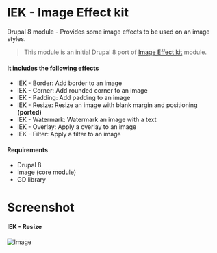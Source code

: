 # IEK - Image Effect kit

Drupal 8 module - Provides some image effects to be used on an image styles.

> This module is an initial Drupal 8 port of [Image Effect kit](https://www.drupal.org/project/iek) module.

#### It includes the following effects
- IEK - Border: Add border to an image
- IEK - Corner: Add rounded corner to an image
- IEK - Padding: Add padding to an image
- IEK - Resize: Resize an image with blank margin and positioning **(ported)**
- IEK - Watermark: Watermark an image with a text
- IEK - Overlay: Apply a overlay to an image
- IEK - Filter: Apply a filter to an image

#### Requirements
- Drupal 8
- Image (core module)
- GD library

# Screenshot

#### IEK - Resize

![Image](https://www.dropbox.com/s/wonuekqlqk4r71e/img01.png?dl=1)

